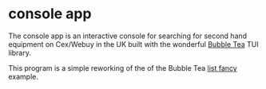 # console app

The console app is an interactive console for searching for second hand
equipment on Cex/Webuy in the UK built with the wonderful [Bubble
Tea](https://github.com/charmbracelet/bubbletea) TUI library.

This program is a simple reworking of the of the Bubble Tea [list
fancy](https://github.com/charmbracelet/bubbletea/tree/master/examples/list-fancy)
example.
